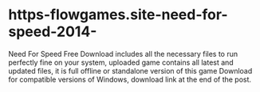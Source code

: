 # https-flowgames.site-need-for-speed-2014-
Need For Speed Free Download includes all the necessary files to run perfectly fine on your system, uploaded game contains all latest and updated files, it is full offline or standalone version of this game Download for compatible versions of Windows, download link at the end of the post.
